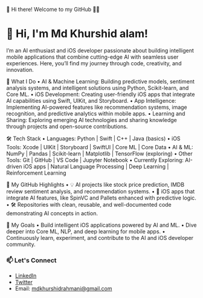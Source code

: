 👋 Hi there! Welcome to my GitHub 👨‍💻
# 👋 Hi, I'm Md Khurshid alam!

I’m an AI enthusiast and iOS developer passionate about building intelligent mobile applications that combine cutting-edge AI with seamless user experiences. Here, you’ll find my journey through code, creativity, and innovation.

🚀 What I Do
• AI & Machine Learning: Building predictive models, sentiment analysis systems, and intelligent solutions using Python, Scikit-learn, and Core ML.
• iOS Development: Creating user-friendly iOS apps that integrate AI capabilities using Swift, UIKit, and Storyboard.
• App Intelligence: Implementing AI-powered features like recommendation systems, image recognition, and predictive analytics within mobile apps.
• Learning and Sharing: Exploring emerging AI technologies and sharing knowledge through projects and open-source contributions.

🛠️ Tech Stack
• Languages: Python | Swift | C++ | Java (basics)
• iOS Tools: Xcode | UIKit | Storyboard | SwiftUI | Core ML | Core Data
• AI & ML: NumPy | Pandas | Scikit-learn | Matplotlib | TensorFlow (exploring)
• Other Tools: Git | GitHub | VS Code | Jupyter Notebook
• Currently Exploring: AI-driven iOS apps | Natural Language Processing | Deep Learning | Reinforcement Learning

🌟 My GitHub Highlights
• 💡 AI projects like stock price prediction, IMDB review sentiment analysis, and recommendation systems.
• 📱 iOS apps that integrate AI features, like SpinVC and Pallets enhanced with predictive logic.
• 🛠️ Repositories with clean, reusable, and well-documented code demonstrating AI concepts in action.

🌱 My Goals
• Build intelligent iOS applications powered by AI and ML.
• Dive deeper into Core ML, NLP, and deep learning for mobile apps.
• Continuously learn, experiment, and contribute to the AI and iOS developer community.

 ### 📫 Let's Connect
- [LinkedIn](https://www.linkedin.com/in/khurshid-rahmani-66142021a/)
- [Twitter](https://x.com/KhurshidRH)
- Email: mdkhurshidrahmani@gmail.com

<!---
koffin-master/koffin-master is a ✨ special ✨ repository because its `README.md` (this file) appears on your GitHub profile.
You can click the Preview link to take a look at your changes.
--->
